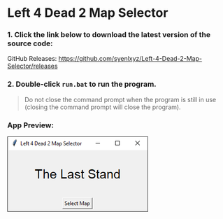 # Left 4 Dead 2 Map Selector

### 1. Click the link below to download the latest version of the source code:

GitHub Releases: https://github.com/syenlxyz/Left-4-Dead-2-Map-Selector/releases

### 2. Double-click `run.bat` to run the program.

> Do not close the command prompt when the program is still in use (closing the command prompt will close the program).

### App Preview:

<img src="run.png">
